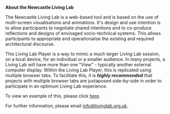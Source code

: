 **About the Newcastle Living Lab**

The Newcastle Living Lab is a web-based tool and is based on the use of
multi-screen visualisations and animations. It's design and use intention is to
allow participants to negotiate shared intentions and to co-produce reflections
and designs of envisaged socio-technical systems. This allows participants to
appropriate and operationalise the existing and required architectural
discourse.

This Living Lab Player is a way to mimic a much larger Living Lab session, on a local device, for an individual or a smaller audience. In many projects, a Living Lab will have more than one "View" - typically another external computer display. Within the Living Lab Player, this is replicated using multiple browser tabs. To facilitate this, it is **_highly recommended_** that projects with multiple browser tabs are juxtaposed side-by-side in order to participate in an optimum Living Lab experience.

To view an example of this, please click [here](https://www.livinglab.org.uk/projects/hull-cosie-roles.mp4).

For further information, please email <info@livinglab.org.uk>.
